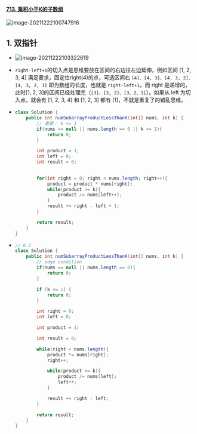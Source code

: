 #### [713. 乘积小于K的子数组](https://leetcode-cn.com/problems/subarray-product-less-than-k/)

![image-20211222100747916](https://raw.githubusercontent.com/TWDH/Leetcode-From-Zero/pictures/img/image-20211222100747916.png)

## 1. 双指针

- ![image-20211222103322619](https://raw.githubusercontent.com/TWDH/Leetcode-From-Zero/pictures/img/image-20211222103322619.png)

- `right-left+1`的切入点是思维要放在区间的右边往左边延伸，例如区间 [1, 2, 3, 4] 满足要求，固定住right(4)的点，可选区间右 `[4]、[4, 3]、[4, 3, 2]、[4, 3, 2, 1]` 即为数组的长度，也就是 `right-left+1`。而 right 是递增的，此时[1, 2, 3]的区间已经处理完（`[3]、[3, 2]、[3、2、1]`）。如果从 left 为切入点，就会有  [1, 2, 3, 4] 和 [1, 2, 3] 都有 [1]，不就是重复了的错乱思维。

- ```java
  class Solution {
      public int numSubarrayProductLessThanK(int[] nums, int k) {
          // 重要： k <= 1
          if(nums == null || nums.length == 0 || k <= 1){
              return 0;
          }
  
          int product = 1;
          int left = 0;
          int result = 0;
          
  
          for(int right = 0; right < nums.length; right++){
              product = product * nums[right];
              while(product >= k){
                  product /= nums[left++];
              }
              result += right - left + 1;
          }
  
          return result;
      }
  }
  ```

- ```java
  // K.Z
  class Solution {
      public int numSubarrayProductLessThanK(int[] nums, int k) {
          // edge condition
          if(nums == null || nums.length == 0){
              return 0;
          }
  
          if (k <= 1) {
              return 0;
          }
  
          int right = 0;
          int left = 0;
  
          int product = 1;
  
          int result = 0;
  
          while(right < nums.length){
              product *= nums[right];
              right++;
  
              while(product >= k){
                  product /= nums[left];
                  left++;
              }
  
              result += right - left;
          }
  
          return result;
      }
  }
  ```



